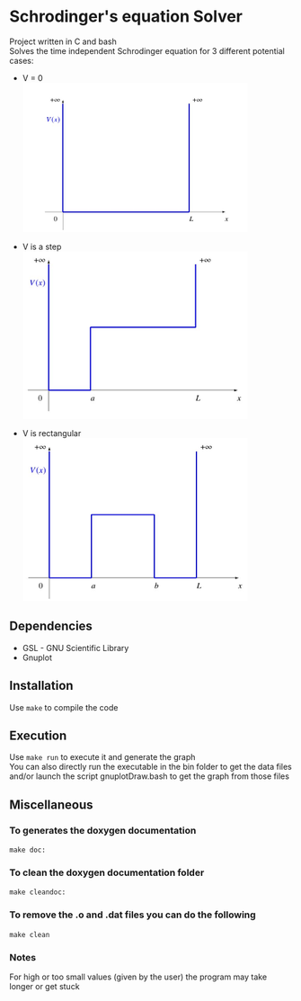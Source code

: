 # Schrodinger's equation Solver

Project written in C and bash<br>
Solves the time independent Schrodinger equation for 3 different potential cases:
- V = 0 <br>
  <img width="400px" src="https://github.com/RobinMeneust/SchrodingerGraph/blob/main/images/potential_1.jpg?raw=true"/><br>

- V is a step<br>
  <img width="400px" src="https://github.com/RobinMeneust/SchrodingerGraph/blob/main/images/potential_2.jpg?raw=true"/><br>
  
- V is rectangular<br>
  <img width="400px" src="https://github.com/RobinMeneust/SchrodingerGraph/blob/main/images/potential_3.jpg?raw=true"/><br>

## Dependencies
  - GSL - GNU Scientific Library
  - Gnuplot

## Installation

Use `make` to compile the code

## Execution

Use `make run` to execute it and generate the graph<br>
You can also directly run the executable in the bin folder to get the data files and/or launch the script gnuplotDraw.bash to get the graph from those files

## Miscellaneous

### To generates the doxygen documentation
````
make doc:
````

### To clean the doxygen documentation folder

````
make cleandoc:
````

### To remove the .o and .dat files you can do the following

````
make clean
````

### Notes
For high or too small values (given by the user) the program may take longer or get stuck 